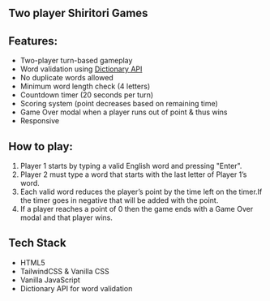 ## Two player Shiritori Games 

## Features:

-  Two-player turn-based gameplay  
-  Word validation using [Dictionary API](https://dictionaryapi.dev/)  
-  No duplicate words allowed  
-  Minimum word length check (4 letters)  
-  Countdown timer (20 seconds per turn)  
-  Scoring system (point decreases based on remaining time)  
-  Game Over modal when a player runs out of point & thus wins
-  Responsive


## How to play:

1. Player 1 starts by typing a valid English word and pressing "Enter".  
2. Player 2 must type a word that starts with the last letter of Player 1’s word.  
3. Each valid word reduces the player’s point by the time left on the timer.If the timer goes in negative that will be added with the point. 
4. If a player reaches a point of 0 then the game ends with a Game Over modal and that player wins. 

## Tech Stack

- HTML5
- TailwindCSS & Vanilla CSS
- Vanilla JavaScript
- Dictionary API for word validation

